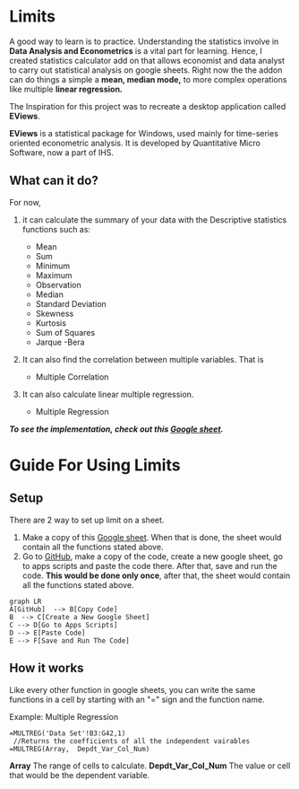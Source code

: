 # Limits

A good way to learn is to practice. Understanding the statistics involve in **Data Analysis and Econometrics** is a vital part for learning. Hence, I created statistics calculator add on that allows economist  and data analyst to carry out statistical analysis on google sheets. Right now the the addon can do things a simple a **mean, median mode,** to more complex operations like multiple **linear regression.**

The Inspiration for this project was to recreate a desktop application called **EViews**. 

**EViews** is a statistical package for Windows, used mainly for time-series oriented econometric analysis. It is developed by Quantitative Micro Software, now a part of IHS.

## What can it do?
For now,
 1. it can calculate the summary of your data with the Descriptive statistics functions such as:
	 - Mean 
	 - Sum 
	 - Minimum 
	 - Maximum 
	 - Observation 
	 - Median 
	 - Standard Deviation 
	 - Skewness 
	 - Kurtosis 
	 - Sum of Squares 
	 - Jarque -Bera

 2. It can also find the correlation between multiple variables. That is 
	 -  Multiple Correlation

 3. It can also calculate linear multiple regression.
	 - Multiple Regression

***To see the implementation, check out this [Google sheet](https://docs.google.com/spreadsheets/d/1Jeb0HK7usLIUjxXinogwNm6lENWkpIEqeCJ1pROOyYk/edit?usp=copy).***

# Guide For Using Limits

## Setup
There are 2 way to set up limit on a sheet.
1. Make a copy of this [Google sheet](https://docs.google.com/spreadsheets/d/1Jeb0HK7usLIUjxXinogwNm6lENWkpIEqeCJ1pROOyYk/edit?usp=copy). When that is done, the sheet would contain all the functions stated above.
2. Go to [GitHub](https://github.com/Hemephelus/Data-Analyst/tree/main/Data%20Analysis%20Projects/Limits), make a copy of the code, create a new google sheet, go to apps scripts and paste the code there. After that,  save and run the code. **This would be done only once**, after that, the sheet would contain all the functions stated above.


```mermaid
graph LR
A[GitHub]  --> B[Copy Code]
B  --> C[Create a New Google Sheet]
C --> D[Go to Apps Scripts]
D --> E[Paste Code]
E --> F[Save and Run The Code]
```
## How it works	
Like every other function in google sheets, you can write the same functions in a cell by starting with an "=" sign and the function name.


Example: Multiple Regression

    =MULTREG('Data Set'!B3:G42,1)
	 //Returns the coefficients of all the independent vairables
    =MULTREG(Array,  Depdt_Var_Col_Num)

**Array**
	    The range of cells to calculate.
    **Depdt_Var_Col_Num**
	    The value or cell that would be the dependent variable.
